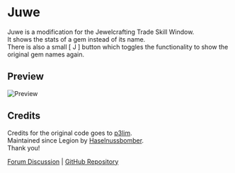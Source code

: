 # Juwe
Juwe is a modification for the Jewelcrafting Trade Skill Window.  
It shows the stats of a gem instead of its name.  
There is also a small [ J ] button which toggles the functionality to show the original gem names again.

## Preview
![Preview](https://user-images.githubusercontent.com/96642047/198362005-b37915b8-4020-48fe-a5a0-86b384dcf53e.jpg)

## Credits
Credits for the original code goes to [p3lim](https://www.wowinterface.com/forums/member.php?u=52096).  
Maintained since Legion by [Haselnussbomber](https://www.wowinterface.com/forums/member.php?u=328599).  
Thank you!

[Forum Discussion](https://www.wowinterface.com/forums/showthread.php?p=277730) | [GitHub Repository](https://github.com/Haselnussbomber/Juwe)
